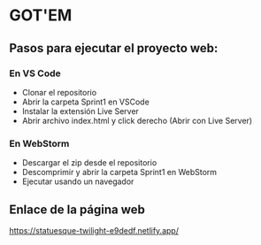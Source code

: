 # GOT'EM

## Pasos para ejecutar el proyecto web:
### En VS Code
- Clonar el repositorio
- Abrir la carpeta Sprint1 en VSCode
- Instalar la extensión Live Server
- Abrir archivo index.html y click derecho (Abrir con Live Server)

### En WebStorm
- Descargar el zip desde el repositorio
- Descomprimir y abrir la carpeta Sprint1 en WebStorm
- Ejecutar usando un navegador
  
## Enlace de la página web

https://statuesque-twilight-e9dedf.netlify.app/
